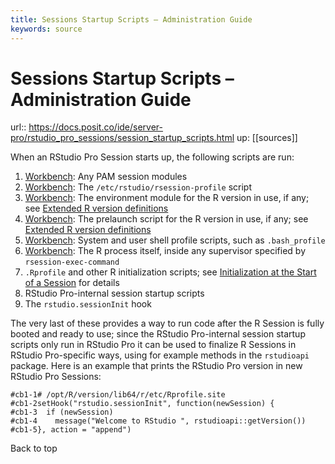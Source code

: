 ```yaml
---
title: Sessions Startup Scripts – Administration Guide
keywords: source
---
```


# Sessions Startup Scripts – Administration Guide

url:: https://docs.posit.co/ide/server-pro/rstudio_pro_sessions/session_startup_scripts.html
up: [[sources]]

When an RStudio Pro Session starts up, the following scripts are run:

1. [Workbench](https://docs.posit.co/ide/server-pro/rstudio_pro_sessions/../#intended-audience "This feature is only available with Posit Workbench."): Any PAM session modules
2. [Workbench](https://docs.posit.co/ide/server-pro/rstudio_pro_sessions/../#intended-audience "This feature is only available with Posit Workbench."): The `/etc/rstudio/rsession-profile` script
3. [Workbench](https://docs.posit.co/ide/server-pro/rstudio_pro_sessions/../#intended-audience "This feature is only available with Posit Workbench."): The environment module for the R version in use, if any; see [Extended R version definitions](https://docs.posit.co/ide/server-pro/rstudio_pro_sessions/../r/using_multiple_versions_of_r.html#extended-r-version-definitions)
4. [Workbench](https://docs.posit.co/ide/server-pro/rstudio_pro_sessions/../#intended-audience "This feature is only available with Posit Workbench."): The prelaunch script for the R version in use, if any; see [Extended R version definitions](https://docs.posit.co/ide/server-pro/rstudio_pro_sessions/../r/using_multiple_versions_of_r.html#extended-r-version-definitions)
5. [Workbench](https://docs.posit.co/ide/server-pro/rstudio_pro_sessions/../#intended-audience "This feature is only available with Posit Workbench."): System and user shell profile scripts, such as `.bash_profile`
6. [Workbench](https://docs.posit.co/ide/server-pro/rstudio_pro_sessions/../#intended-audience "This feature is only available with Posit Workbench."): The R process itself, inside any supervisor specified by `rsession-exec-command`
7. `.Rprofile` and other R initialization scripts; see [Initialization at the Start of a Session](https://stat.ethz.ch/R-manual/R-devel/library/base/html/Startup.html) for details
8. RStudio Pro-internal session startup scripts
9. The `rstudio.sessionInit` hook

The very last of these provides a way to run code after the R Session is fully booted and ready to use; since the RStudio Pro-internal session startup scripts only run in RStudio Pro it can be used to finalize R Sessions in RStudio Pro-specific ways, using for example methods in the `rstudioapi` package. Here is an example that prints the RStudio Pro version in new RStudio Pro Sessions:  

    #cb1-1# /opt/R/version/lib64/r/etc/Rprofile.site
    #cb1-2setHook("rstudio.sessionInit", function(newSession) {
    #cb1-3  if (newSession)
    #cb1-4    message("Welcome to RStudio ", rstudioapi::getVersion())
    #cb1-5}, action = "append")
Back to top

